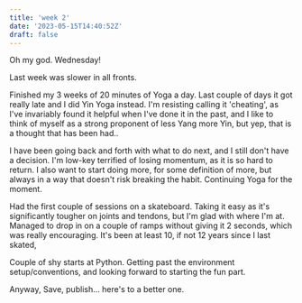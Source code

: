 ```yaml
---
title: 'week 2'
date: '2023-05-15T14:40:52Z'
draft: false
---
```


Oh my god. Wednesday! 

Last week was slower in all fronts.

Finished my 3 weeks of 20 minutes of Yoga a day. Last couple of days it
got really late and I did Yin Yoga instead. I'm resisting calling it 'cheating',
as I've invariably found it helpful when I've done it in the past, and I like to
think of myself as a strong proponent of less Yang more Yin, but yep, that is a
thought that has been had.. 

I have been going back and forth with what to do next, and I still don't have a
decision. I'm low-key terrified of losing momentum, as it is so hard to return.
I also want to start doing more, for some definition of more, but always in a
way that doesn't risk breaking the habit. Continuing Yoga for the moment.

Had the first couple of sessions on a skateboard. Taking it easy as it's
significantly tougher on joints and tendons, but I'm glad with where I'm at.
Managed to drop in on a couple of ramps without giving it 2 seconds, which was
really encouraging. It's been at least 10, if not 12 years since I last skated,

Couple of shy starts at Python. Getting past the environment setup/conventions,
and looking forward to starting the fun part.

Anyway, Save, publish... here's to a better one.

